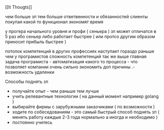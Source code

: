 [[It Thougts]]

чем больше зп тем больше ответвенности и обязанностей
слиенты покупая какой то функционал экономят время

у прогера начального уровня и профи ( сеньера ) зп может отличатся в 5 раз 
ибо сеньер либо работает быстрее ( или протсо другим образом приносит прибыль быстрее )

потолок компетенций в других профессиях наступает гораздо раньше чем у програмистов 
сложность компетенций так же выше 
главная задача програмиста - автоматизация какого то процесса - что позволяет компании очень сильно экономить 
 доп причины 
.- возможность удаленки 


Способы поднять зп 
- получайте опыт - чем раньше тем лучше 
- учить релевантные технологии ( на данный момент например golang )
- выбирайте фирмы с зарубужными заказчиками ( по возможности )
- ходите по собеседованиям - это самый быстрый способ поднять зп ( менять работу каждые 2-3 года нормально а иногда и необходимо )
- постоянно учитесь

